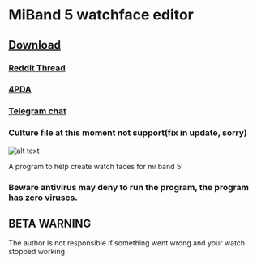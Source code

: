 # MiBand 5 watchface editor

## [Download](https://github.com/Johnson070/MiBand-5-watchface-editor/releases/)

### [Reddit Thread](https://www.reddit.com/r/miband/comments/m1xooo/hello_i_created_watchface_gui_editor_for_mi_band_5/?sort=new)

### [4PDA](https://4pda.ru/forum/index.php?showtopic=1019687)

### [Telegram chat](https://t.me/joinchat/v8PydY773eE5NGEy)

### Culture file at this moment not support(fix in update, sorry)

![alt text](https://raw.githubusercontent.com/Johnson070/MiBand-5-watchface-editor/main/PreviewNew.png)

A program to help create watch faces for mi band 5!

### Beware antivirus may deny to run the program, the program has zero viruses.
 
## BETA WARNING

The author is not responsible if something went wrong and your watch stopped working
